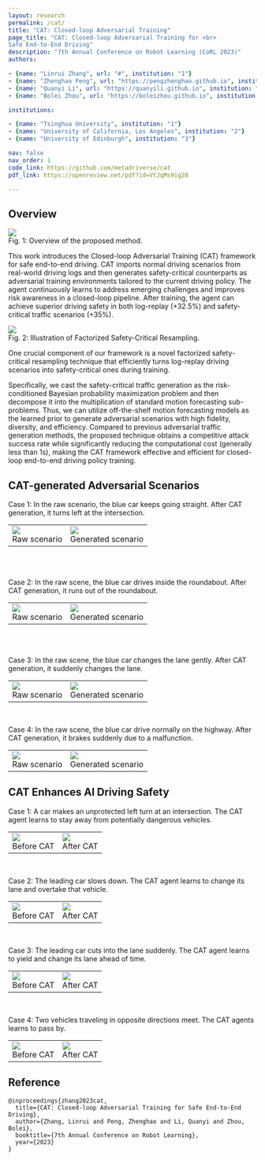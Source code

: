 ```yaml
---
layout: research
permalink: /cat/
title: "CAT: Closed-loop Adversarial Training"
page_title: "CAT: Closed-loop Adversarial Training for <br>
Safe End-to-End Driving"
description: "7th Annual Conference on Robot Learning (CoRL 2023)"
authors:

- {name: "Linrui Zhang", url: "#", institution: "1"}
- {name: "Zhenghao Peng", url: "https://pengzhenghao.github.io", institution: "2"}
- {name: "Quanyi Li", url: "https://quanyili.github.io", institution: "3"}
- {name: "Bolei Zhou", url: "https://boleizhou.github.io", institution: "2"}

institutions:

- {name: "Tsinghua University", institution: "1"}
- {name: "University of California, Los Angeles", institution: "2"}
- {name: "University of Edinburgh", institution: "3"}

nav: false
nav_order: 1
code_link: https://github.com/metadriverse/cat
pdf_link: https://openreview.net/pdf?id=VtJqMs9ig20

---
```


<div class="research-section">
<h2>Overview</h2>

<div class="teaser">
    <img src="../assets/img/cat/overview.png">
    <div class="teaser-caption">
        Fig. 1: Overview of the proposed method.
    </div>
</div>

<p>
This work introduces the Closed-loop Adversarial Training (CAT) framework for safe end-to-end driving.
CAT imports normal driving scenarios from real-world driving logs and then generates safety-critical counterparts as
adversarial training environments tailored to the current driving policy.
The agent continuously learns to address emerging challenges and improves risk awareness in a closed-loop pipeline.
After training, the agent can achieve superior driving safety in both log-replay (+32.5%) and safety-critical traffic
scenarios (+35%).
</p>

<div class="teaser">
    <img src="../assets/img/cat/resampling.png">
    <div class="teaser-caption">
        Fig. 2: Illustration of Factorized Safety-Critical Resampling.
    </div>
</div>

<p>
One crucial component of our framework is a novel factorized safety-critical resampling technique that
efficiently turns log-replay driving scenarios into safety-critical ones during training.
</p>
<p>
Specifically, we cast the safety-critical traffic generation as the risk-conditioned Bayesian probability maximization
problem
and then decompose it into the multiplication of standard motion forecasting sub-problems.
Thus, we can utilize off-the-shelf motion forecasting models as the learned prior to generate adversarial scenarios with
high fidelity, diversity, and efficiency.
Compared to previous adversarial traffic generation methods, the proposed technique obtains a competitive attack success
rate
while significantly reducing the computational cost (generally less than 1s), making the CAT framework effective and
efficient for closed-loop end-to-end driving policy training.
</p>
</div>


<div class="research-section">
<h2>CAT-generated Adversarial Scenarios</h2>

Case 1: In the raw scenario, the blue car keeps going straight. After CAT generation, it turns left at the intersection.
<table class="table-bordered">
    <tr>
    <td>
        <div class="grid-teaser">
        <img src="../assets/img/cat/advgen/demoRaw_60.gif">
        <div class="teaser-caption">
            Raw scenario
        </div>
        </div>
    </td>
    <td>
        <div class="grid-teaser">
            <img src="../assets/img/cat/advgen/demoAdv_60.gif">
            <div class="teaser-caption">
                Generated scenario
        </div>
        </div>
    </td>
    </tr>
</table>
<br>
<br>


Case 2: In the raw scene, the blue car drives inside the roundabout. After CAT generation, it runs out of the roundabout.
<table class="table-bordered">
    <tr>
    <td>
        <div class="grid-teaser">
        <img src="../assets/img/cat/advgen/demoRaw_103.gif">
        <div class="teaser-caption">
            Raw scenario
        </div>
        </div>
    </td>
    <td>
        <div class="grid-teaser">
            <img src="../assets/img/cat/advgen/demoAdv_103.gif">
            <div class="teaser-caption">
                Generated scenario
        </div>
        </div>
    </td>
    </tr>
</table>
<br>
<br>

Case 3: In the raw scene, the blue car changes the lane gently. After CAT generation, it suddenly changes the lane.
<table class="table-bordered">
    <tr>
    <td>
        <div class="grid-teaser">
        <img src="../assets/img/cat/advgen/demoRaw_5.gif">
        <div class="teaser-caption">
            Raw scenario
        </div>
        </div>
    </td>
    <td>
        <div class="grid-teaser">
            <img src="../assets/img/cat/advgen/demoAdv_5.gif">
            <div class="teaser-caption">
                Generated scenario
        </div>
        </div>
    </td>
    </tr>
</table>
<br>



Case 4: In the raw scene, the blue car drive normally on the highway. After CAT generation, it brakes suddenly due to a malfunction.
<table class="table-bordered">
    <tr>
    <td>
        <div class="grid-teaser">
        <img src="../assets/img/cat/advgen/demoRaw_2.gif">
        <div class="teaser-caption">
            Raw scenario
        </div>
        </div>
    </td>
    <td>
        <div class="grid-teaser">
            <img src="../assets/img/cat/advgen/demoAdv_2.gif">
            <div class="teaser-caption">
                Generated scenario
        </div>
        </div>
    </td>
    </tr>
</table>
</div>




<div class="research-section">
<h2>CAT Enhances AI Driving Safety</h2>

Case 1: A car makes an unprotected left turn at an intersection. The CAT agent learns to stay away from potentially dangerous vehicles.
<table class="table-bordered">
    <tr>
    <td>
        <div class="teaser">
        <img src="../assets/img/cat/RL/demo_29_nocat.gif">
        <div class="text">
            Before CAT
        </div></div>
    </td>
    <td>
        <div class="teaser">
            <img src="../assets/img/cat/RL/demo_29_cat.gif">
            <div class="text">
                After CAT
        </div></div>
    </td>
    </tr>
</table>
<br>


Case 2: The leading car slows down. The CAT agent learns to change its lane and overtake that vehicle.
<table class="table-bordered">
    <tr>
    <td>
        <div class="teaser">
        <img src="../assets/img/cat/RL/demo_198_nocat.gif">
        <div class="text">
            Before CAT
        </div></div>
    </td>
    <td>
        <div class="teaser">
            <img src="../assets/img/cat/RL/demo_198_cat.gif">
            <div class="text">
                After CAT
        </div></div>
    </td>
    </tr>
</table>
<br>

Case 3: The leading car cuts into the lane suddenly. The CAT agent learns to yield and change its lane ahead of time.
<table class="table-bordered">
    <tr>
    <td>
        <div class="teaser">
        <img src="../assets/img/cat/RL/demo_230_nocat.gif">
        <div class="text">
            Before CAT
        </div></div>
    </td>
    <td>
        <div class="teaser">
            <img src="../assets/img/cat/RL/demo_230_cat.gif">
            <div class="text">
                After CAT
        </div></div>
    </td>
    </tr>
</table>
<br>

Case 4: Two vehicles traveling in opposite directions meet. The CAT agents learns to pass by.
<table class="table-bordered">
    <tr>
    <td>
        <div class="teaser">
        <img src="../assets/img/cat/RL/demo_265_nocat.gif">
        <div class="text">
            Before CAT
        </div></div>
    </td>
    <td>
        <div class="teaser">
            <img src="../assets/img/cat/RL/demo_265_cat.gif">
            <div class="text">
                After CAT
        </div></div>
    </td>
    </tr>
</table>
</div>


<div class="research-section">
<h2>Reference</h2>
<div class="code-display-wrapper"><pre><code class="language-plain">@inproceedings{zhang2023cat,
  title={CAT: Closed-loop Adversarial Training for Safe End-to-End Driving},
  author={Zhang, Linrui and Peng, Zhenghao and Li, Quanyi and Zhou, Bolei},
  booktitle={7th Annual Conference on Robot Learning},
  year={2023}
}
</code></pre>
</div>


</div>
